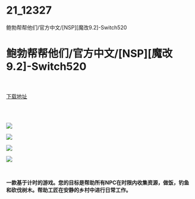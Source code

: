 # 21_12327
鲍勃帮帮他们/官方中文/[NSP][魔改9.2]-Switch520
# 鲍勃帮帮他们/官方中文/[NSP][魔改9.2]-Switch520
 <br/></br>
[下载地址](https://www.switch520.cc/article/12327 "下载地址")
<br/></br>

<p>&nbsp;</p>
<p><img src="https://www.switch520.cc/muke_img/upload_art_editor_20210406-1_639611c335e1db5062047aa302a9e6dc.jpg"></p>
<p><img src="https://www.switch520.cc/muke_img/upload_art_editor_20210406-1_ba53538270822e435de5501c87fa1a3b.jpg"></p>
<p><img src="https://www.switch520.cc/muke_img/upload_art_editor_20210406-1_40ff00fb6bd3da6f62f6261a557921fe.jpg"></p>
<p><img src="https://www.switch520.cc/muke_img/upload_art_editor_20210406-1_19c142e605766f84bac2fd8ddcd81dbc.jpg"></p>
<p>&nbsp;</p>
<p><strong>一款基于计时的游戏。您的目标是帮助所有NPC在时限内收集资源，做饭，钓鱼和砍伐树木。帮助工匠在安静的乡村中进行日常工作。&nbsp;</strong></p>
<p>&nbsp;</p>
